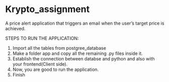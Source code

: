 # Krypto_assignment
A price alert application that triggers an email when the user’s target price is achieved.

STEPS TO RUN THE APPLICATION:

1. Import all the tables from postgree_database
2. Make a folder app and copy all the remaining .py files inside it.
3. Establish the connection between databse and python and also with your frontend(Client side).
4. Now, you are good to run the application.
5. Finish
